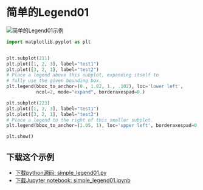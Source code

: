 # 简单的Legend01

![简单的Legend01示例](https://matplotlib.org/_images/sphx_glr_simple_legend01_001.png)

```python
import matplotlib.pyplot as plt


plt.subplot(211)
plt.plot([1, 2, 3], label="test1")
plt.plot([3, 2, 1], label="test2")
# Place a legend above this subplot, expanding itself to
# fully use the given bounding box.
plt.legend(bbox_to_anchor=(0., 1.02, 1., .102), loc='lower left',
           ncol=2, mode="expand", borderaxespad=0.)

plt.subplot(223)
plt.plot([1, 2, 3], label="test1")
plt.plot([3, 2, 1], label="test2")
# Place a legend to the right of this smaller subplot.
plt.legend(bbox_to_anchor=(1.05, 1), loc='upper left', borderaxespad=0.)

plt.show()
```

## 下载这个示例
            
- [下载python源码: simple_legend01.py](https://matplotlib.org/_downloads/simple_legend01.py)
- [下载Jupyter notebook: simple_legend01.ipynb](https://matplotlib.org/_downloads/simple_legend01.ipynb)